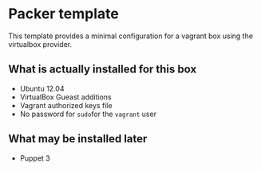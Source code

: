 Packer template
===============

This template provides a minimal configuration for a vagrant box using the virtualbox provider.


What is actually installed for this box
---------------------------------------

- Ubuntu 12.04
- VirtualBox Gueast additions
- Vagrant authorized keys file
- No password for `sudo`for the `vagrant` user

What may be installed later
---------------------------

- Puppet 3

